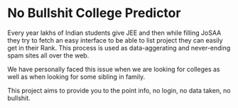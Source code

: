 # No Bullshit College Predictor

Every year lakhs of Indian students give JEE and then while filling JoSAA they try to fetch an easy interface to be able to list project they can easily get in their Rank.
This process is used as data-aggerating and never-ending spam sites all over the web.

We have personally faced this issue when we are looking for colleges as well as when looking for some sibling in family.

This project aims to provide you to the point info, no login, no data taken, no bullshit.

